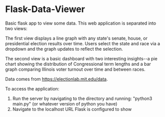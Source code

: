 # Flask-Data-Viewer
Basic flask app to view some data.
This web application is separated into two views:

The first view displays a line graph with any state's senate, house, or presidential election results over time. Users select the state and race via a dropdown and the graph updates to reflect the selection.

The second view is a basic dashboard with two interesting insights--a pie chart showing the distribution of Congressional term lengths and a bar graph comparing Illinois voter turnout over time and between races.

Data comes from https://electionlab.mit.edu/data.

To access the application:
1. Run the server by navigating to the directory and running:
"python3 main.py" (or whatever version of python you have)
2. Navigate to the localhost URL Flask is configured to show
